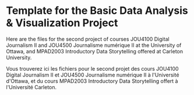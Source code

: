 # Template for the Basic Data Analysis & Visualization Project

Here are the files for the second project of courses JOU4100 Digital Journalism II and JOU4500 Journalisme numérique II at the University of Ottawa, 
and MPAD2003 Introductory Data Storytelling offered at Carleton University.

Vous trouverez ici les fichiers pour le second projet des cours JOU4100 Digital Journalism II et JOU4500 Journalisme numérique II à l'Université d'Ottawa,
et du cours MPAD2003 Introductory Data Storytelling offert à l'Université Carleton.
